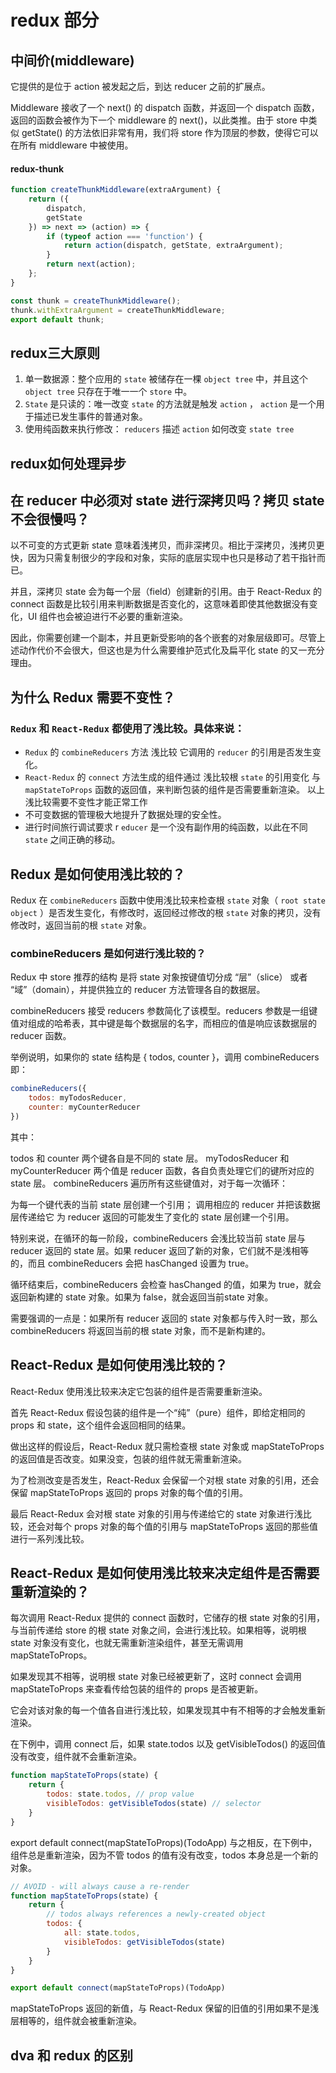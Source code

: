 # redux 部分

## 中间价(middleware)

它提供的是位于 action 被发起之后，到达 reducer 之前的扩展点。

Middleware 接收了一个 next() 的 dispatch 函数，并返回一个 dispatch 函数，返回的函数会被作为下一个 middleware 的 next()，以此类推。由于 store 中类似 getState() 的方法依旧非常有用，我们将 store 作为顶层的参数，使得它可以在所有 middleware 中被使用。

#### redux-thunk

``` js
function createThunkMiddleware(extraArgument) {
    return ({
        dispatch,
        getState
    }) => next => (action) => {
        if (typeof action === 'function') {
            return action(dispatch, getState, extraArgument);
        }
        return next(action);
    };
}

const thunk = createThunkMiddleware();
thunk.withExtraArgument = createThunkMiddleware;
export default thunk;
```

## redux三大原则

1. 单一数据源：整个应用的 `state` 被储存在一棵 `object tree` 中，并且这个 `object tree` 只存在于唯一一个 `store` 中。
2. `State` 是只读的：唯一改变 `state` 的方法就是触发 `action` ， `action` 是一个用于描述已发生事件的普通对象。
3. 使用纯函数来执行修改： `reducers` 描述 `action` 如何改变 `state tree`

## redux如何处理异步

## 在 reducer 中必须对 state 进行深拷贝吗？拷贝 state 不会很慢吗？
以不可变的方式更新 state 意味着浅拷贝，而非深拷贝。相比于深拷贝，浅拷贝更快，因为只需复制很少的字段和对象，实际的底层实现中也只是移动了若干指针而已。

并且，深拷贝 state 会为每一个层（field）创建新的引用。由于 React-Redux 的 connect 函数是比较引用来判断数据是否变化的，这意味着即使其他数据没有变化，UI 组件也会被迫进行不必要的重新渲染。

因此，你需要创建一个副本，并且更新受影响的各个嵌套的对象层级即可。尽管上述动作代价不会很大，但这也是为什么需要维护范式化及扁平化 state 的又一充分理由。

## 为什么 Redux 需要不变性？

### `Redux` 和 `React-Redux` 都使用了浅比较。具体来说：

* `Redux` 的 `combineReducers` 方法 浅比较 它调用的 `reducer` 的引用是否发生变化。
* `React-Redux` 的 `connect` 方法生成的组件通过 浅比较根 `state` 的引用变化 与 `mapStateToProps` 函数的返回值，来判断包装的组件是否需要重新渲染。 以上浅比较需要不变性才能正常工作
* 不可变数据的管理极大地提升了数据处理的安全性。
* 进行时间旅行调试要求 r `educer` 是一个没有副作用的纯函数，以此在不同 `state` 之间正确的移动。

## Redux 是如何使用浅比较的？

Redux 在 `combineReducers` 函数中使用浅比较来检查根 `state` 对象（ `root state object` ）是否发生变化，有修改时，返回经过修改的根 `state` 对象的拷贝，没有修改时，返回当前的根 `state` 对象。

### combineReducers 是如何进行浅比较的？

Redux 中 store 推荐的结构 是将 state 对象按键值切分成 “层”（slice） 或者 “域”（domain），并提供独立的 reducer 方法管理各自的数据层。

combineReducers 接受 reducers 参数简化了该模型。reducers 参数是一组键值对组成的哈希表，其中键是每个数据层的名字，而相应的值是响应该数据层的 reducer 函数。

举例说明，如果你的 state 结构是 { todos, counter }，调用 combineReducers 即：

``` js
combineReducers({
    todos: myTodosReducer,
    counter: myCounterReducer
})
```

其中：

todos 和 counter 两个键各自是不同的 state 层。
myTodosReducer 和 myCounterReducer 两个值是 reducer 函数，各自负责处理它们的键所对应的 state 层。
combineReducers 遍历所有这些键值对，对于每一次循环：

为每一个键代表的当前 state 层创建一个引用；
调用相应的 reducer 并把该数据层传递给它
为 reducer 返回的可能发生了变化的 state 层创建一个引用。

特别来说，在循环的每一阶段，combineReducers 会浅比较当前 state 层与 reducer 返回的 state 层。如果 reducer 返回了新的对象，它们就不是浅相等的，而且 combineReducers 会把 hasChanged 设置为 true。

循环结束后，combineReducers 会检查 hasChanged 的值，如果为 true，就会返回新构建的 state 对象。如果为 false，就会返回当前state 对象。

需要强调的一点是：如果所有 reducer 返回的 state 对象都与传入时一致，那么 combineReducers 将返回当前的根 state 对象，而不是新构建的。

## React-Redux 是如何使用浅比较的？

React-Redux 使用浅比较来决定它包装的组件是否需要重新渲染。

首先 React-Redux 假设包装的组件是一个“纯”（pure）组件，即给定相同的 props 和 state，这个组件会返回相同的结果。

做出这样的假设后，React-Redux 就只需检查根 state 对象或 mapStateToProps 的返回值是否改变。如果没变，包装的组件就无需重新渲染。

为了检测改变是否发生，React-Redux 会保留一个对根 state 对象的引用，还会保留 mapStateToProps 返回的 props 对象的每个值的引用。

最后 React-Redux 会对根 state 对象的引用与传递给它的 state 对象进行浅比较，还会对每个 props 对象的每个值的引用与 mapStateToProps 返回的那些值进行一系列浅比较。

## React-Redux 是如何使用浅比较来决定组件是否需要重新渲染的？

每次调用 React-Redux 提供的 connect 函数时，它储存的根 state 对象的引用，与当前传递给 store 的根 state 对象之间，会进行浅比较。如果相等，说明根 state 对象没有变化，也就无需重新渲染组件，甚至无需调用 mapStateToProps。

如果发现其不相等，说明根 state 对象已经被更新了，这时 connect 会调用 mapStateToProps 来查看传给包装的组件的 props 是否被更新。

它会对该对象的每一个值各自进行浅比较，如果发现其中有不相等的才会触发重新渲染。

在下例中，调用 connect 后，如果 state.todos 以及 getVisibleTodos() 的返回值没有改变，组件就不会重新渲染。

``` js
function mapStateToProps(state) {
    return {
        todos: state.todos, // prop value
        visibleTodos: getVisibleTodos(state) // selector
    }
}
```

export default connect(mapStateToProps)(TodoApp)
与之相反，在下例中，组件总是重新渲染，因为不管 todos 的值有没有改变，todos 本身总是一个新的对象。

``` js
// AVOID - will always cause a re-render
function mapStateToProps(state) {
    return {
        // todos always references a newly-created object
        todos: {
            all: state.todos,
            visibleTodos: getVisibleTodos(state)
        }
    }
}

export default connect(mapStateToProps)(TodoApp)
```

mapStateToProps 返回的新值，与 React-Redux 保留的旧值的引用如果不是浅层相等的，组件就会被重新渲染。

## dva 和 redux 的区别
